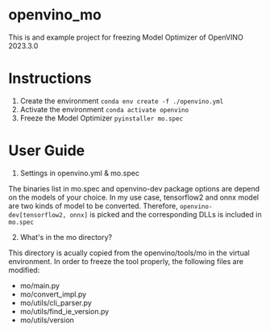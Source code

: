 # openvino_mo

This is and example project for freezing Model Optimizer of OpenVINO 2023.3.0

# Instructions
1. Create the environment
```conda env create -f ./openvino.yml```
2. Activate the environment
```conda activate openvino```
3. Freeze the Model Optimizer
```pyinstaller mo.spec```

# User Guide
1. Settings in openvino.yml & mo.spec

The binaries list in mo.spec and openvino-dev package options are depend on the models of your choice.
In my use case, tensorflow2 and onnx model are two kinds of model to be converted.
Therefore, ```openvino-dev[tensorflow2, onnx]``` is picked and the corresponding DLLs is included in ```mo.spec```

2. What's in the mo directory?

This directory is acually copied from the openvino/tools/mo in the virtual environment.
In order to freeze the tool properly, the following files are modified:
- mo/main.py
- mo/convert_impl.py
- mo/utils/cli_parser.py
- mo/utils/find_ie_version.py
- mo/utils/version